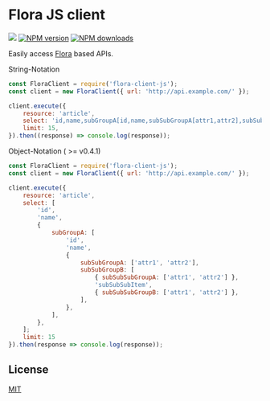 # Flora JS client

![](https://github.com/godmodelabs/flora-client-js/workflows/ci/badge.svg)
[![NPM version](https://img.shields.io/npm/v/flora-client-js.svg?style=flat)](https://www.npmjs.com/package/flora-client-js)
[![NPM downloads](https://img.shields.io/npm/dm/flora-client-js.svg?style=flat)](https://www.npmjs.com/package/flora-client-js)

Easily access [Flora](https://github.com/godmodelabs/flora) based APIs.

String-Notation

```js
const FloraClient = require('flora-client-js');
const client = new FloraClient({ url: 'http://api.example.com/' });

client.execute({
    resource: 'article',
    select: 'id,name,subGroupA[id,name,subSubGroupA[attr1,attr2],subSubGroupB[subSubSubGroupA[attr1,attr2],subSubSubItem,subSubSubGroupB[attr1,attr2]]],attr';
    limit: 15,
}).then((response) => console.log(response));
```

Object-Notation ( >= v0.4.1)

```js
const FloraClient = require('flora-client-js');
const client = new FloraClient({ url: 'http://api.example.com/' });

client.execute({
    resource: 'article',
	select: [
        'id',
        'name',
        {
            subGroupA: [
            	'id',
                'name',
                {
                    subSubGroupA: ['attr1', 'attr2'],
                    subSubGroupB: [
                        { subSubSubGroupA: ['attr1', 'attr2'] },
                        'subSubSubItem',
                        { subSubSubGroupB: ['attr1', 'attr2'] },
                    ],
                },
            ],
        },
    ];
    limit: 15
}).then(response => console.log(response));
```

## License

[MIT](LICENSE)
